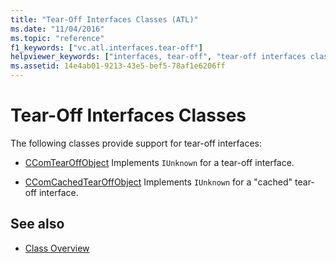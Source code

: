 ```yaml
---
title: "Tear-Off Interfaces Classes (ATL)"
ms.date: "11/04/2016"
ms.topic: "reference"
f1_keywords: ["vc.atl.interfaces.tear-off"]
helpviewer_keywords: ["interfaces, tear-off", "tear-off interfaces classes"]
ms.assetid: 14e4ab01-9213-43e5-bef5-78af1e6206ff
---
```

# Tear-Off Interfaces Classes

The following classes provide support for tear-off interfaces:

- [CComTearOffObject](../atl/reference/ccomtearoffobject-class.md) Implements `IUnknown` for a tear-off interface.

- [CComCachedTearOffObject](../atl/reference/ccomcachedtearoffobject-class.md) Implements `IUnknown` for a "cached" tear-off interface.

## See also

- [Class Overview](../atl/atl-class-overview.md)
